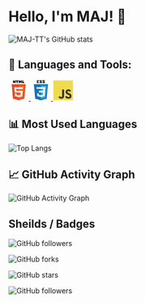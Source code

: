 # Hello, I'm MAJ! 👋

![MAJ-TT's GitHub stats](https://github-readme-stats.vercel.app/api?username=MAJ-TT&show_icons=true&theme=radical)

## 🚀 Languages and Tools:

<p align="left"> 
    <a href="https://www.w3.org/html/" target="_blank"> <img src="https://raw.githubusercontent.com/devicons/devicon/master/icons/html5/html5-original-wordmark.svg" alt="html5" width="40" height="40"/> </a> 
    <a href="https://www.w3schools.com/css/" target="_blank"> <img src="https://raw.githubusercontent.com/devicons/devicon/master/icons/css3/css3-original-wordmark.svg" alt="css3" width="40" height="40"/> </a> 
    <a href="https://developer.mozilla.org/en-US/docs/Web/JavaScript" target="_blank"> <img src="https://raw.githubusercontent.com/devicons/devicon/master/icons/javascript/javascript-original.svg" alt="javascript" width="40" height="40"/> </a> 
    <!-- Add your preferred languages and tools here -->
</p>

## 📊 Most Used Languages

![Top Langs](https://github-readme-stats.vercel.app/api/top-langs/?username=MAJ-TT&layout=compact)

## 📈 GitHub Activity Graph

![GitHub Activity Graph](https://activity-graph.herokuapp.com/graph?username=MAJ-TT&bg_color=000000&color=4fff67&line=4fff67&point=ffffff&area=true&hide_border=true)

## Sheilds / Badges
![GitHub followers](https://img.shields.io/github/followers/MAJ-TT?style=social)

![GitHub forks](https://img.shields.io/github/forks/MAJ-TT/MAJ-TT?style=social)

![GitHub stars](https://img.shields.io/github/stars/MAJ-TT/MAJ-TT?style=social)

![GitHub followers](https://img.shields.io/github/followers/MAJ-TT?style=social&color=blue)

